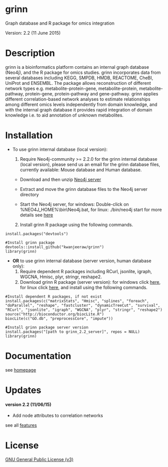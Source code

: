 # grinn
Graph database and R package for omics integration

Version: 2.2 (11 June 2015)

Description
=========
grinn is a bioinformatics platform contains an internal graph database (Neo4j), and the R package for omics studies.
grinn incorporates data from several databases including KEGG, SMPDB, HMDB, REACTOME, CheBI, UniProt and ENSEMBL.
The package allows reconstruction of different network types e.g. metabolite-protein-gene, metabolite-protein, metabolite-pathway, protein-gene, protein-pathway and gene-pathway.
grinn applies different correlation-based network analyses to estimate relationships among different omics levels independently from domain knowledge, and with the internal graph database it provides rapid integration of domain knowledge i.e. to aid annotation of unknown metabolites.

Installation
=========
* To use grinn internal database (local version):
  1. Require Neo4j-community >= 2.2.0 for the grinn internal database (local version), please send us an email for the grinn database files, currently available: Mouse database and Human database.

    - Download and then unzip [Neo4j server](http://neo4j.com/download/)

    - Extract and move the grinn database files to the Neo4j server directory

    - Start the Neo4j server, for windows: Double-click on %NEO4J_HOME%\bin\Neo4j.bat, for linux: ./bin/neo4j start 
for more details see [here](http://neo4j.com/docs/stable/server-installation.html)  
  2. Install grinn R package using the following commands.
```
install.packages("devtools")

#Install grinn package
devtools::install_github("kwanjeeraw/grinn")
library(grinn)
```
* <b>OR</b> to use grinn internal database (server version, human database only):
  1. Require dependent R packages including RCurl, jsonlite, igraph, WGCNA, Hmisc, plyr, stringr, reshape2.
  2. Download grinn R package (server version): for windows click [here](http://kwanjeeraw.github.io/grinn/extra/grinn_2.2_server.zip), for linux click [here](http://kwanjeeraw.github.io/grinn/extra/grinn_2.2_server.tgz), and install using the following commands.
```
#Install dependent R packages, if not exist
install.packages(c("matrixStats", "Hmisc", "splines", "foreach", "doParallel", "reshape", "fastcluster", "dynamicTreeCut", "survival", "RCurl", "jsonlite", "igraph", "WGCNA", "plyr", "stringr", "reshape2") 
source("http://bioconductor.org/biocLite.R") 
biocLite(c("GO.db", "preprocessCore", "impute"))

#Install grinn package server version
install.packages("[path to grinn_2.2_server]", repos = NULL)
library(grinn)
```

Documentation
=========
see [homepage](http://kwanjeeraw.github.io/grinn/)

Updates
=========
#### version 2.2 (11/06/15)
* Add node attributes to correlation networks

see all [features](NEWS.md)

License
=========
[GNU General Public License (v3)](https://github.com/kwanjeeraw/grinn/blob/master/LICENSE)
